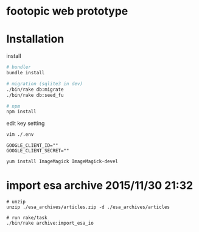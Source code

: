 footopic web prototype
===

# Installation

install

```sh
# bundler
bundle install

# migration (sqlite3 in dev)
./bin/rake db:migrate
./bin/rake db:seed_fu

# npm
npm install

```

edit key setting

```sh
vim ./.env

```

```sh:.env
GOOGLE_CLIENT_ID=""
GOOGLE_CLIENT_SECRET=""
```

``` setting up ImageMagic
yum install ImageMagick ImageMagick-devel
```


# import esa archive 2015/11/30 21:32
```
# unzip
unzip ./esa_archives/articles.zip -d ./esa_archives/articles

# run rake/task
./bin/rake archive:import_esa_io
```
